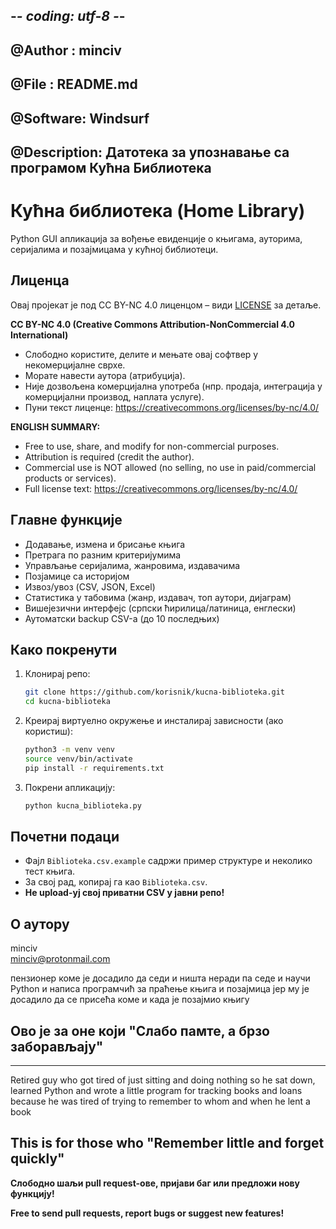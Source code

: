 ## -*- coding: utf-8 -*-
## @Author  : minciv
## @File    : README.md
## @Software: Windsurf
## @Description: Датотека за упознавање са програмом Кућна Библиотека


# Кућна библиотека (Home Library)

Python GUI апликација за вођење евиденције о књигама, ауторима, серијалима и позајмицама у кућној библиотеци.

## Лиценца

Овај пројекат је под CC BY-NC 4.0 лиценцом – види [LICENSE](LICENSE) за детаље.

**CC BY-NC 4.0 (Creative Commons Attribution-NonCommercial 4.0 International)**

- Слободно користите, делите и мењате овај софтвер у некомерцијалне сврхе.
- Морате навести аутора (атрибуција).
- Није дозвољена комерцијална употреба (нпр. продаја, интеграција у комерцијални производ, наплата услуге).
- Пуни текст лиценце: https://creativecommons.org/licenses/by-nc/4.0/

**ENGLISH SUMMARY:**

- Free to use, share, and modify for non-commercial purposes.
- Attribution is required (credit the author).
- Commercial use is NOT allowed (no selling, no use in paid/commercial products or services).
- Full license text: https://creativecommons.org/licenses/by-nc/4.0/

## Главне функције
- Додавање, измена и брисање књига
- Претрага по разним критеријумима
- Управљање серијалима, жанровима, издавачима
- Позјамице са историјом
- Извоз/увоз (CSV, JSON, Excel)
- Статистика у табовима (жанр, издавач, топ аутори, дијаграм)
- Вишејезични интерфејс (српски ћирилица/латиница, енглески)
- Аутоматски backup CSV-а (до 10 последњих)

## Како покренути
1. Клонирај репо:
   ```bash
   git clone https://github.com/korisnik/kucna-biblioteka.git
   cd kucna-biblioteka
   ```
2. Креирај виртуелно окружење и инсталирај зависности (ако користиш):
   ```bash
   python3 -m venv venv
   source venv/bin/activate
   pip install -r requirements.txt
   ```
3. Покрени апликацију:
   ```bash
   python kucna_biblioteka.py
   ```

## Почетни подаци
- Фајл `Biblioteka.csv.example` садржи пример структуре и неколико тест књига.
- За свој рад, копирај га као `Biblioteka.csv`.
- **Не upload-уј свој приватни CSV у јавни репо!**

## О аутору
minciv  
minciv@protonmail.com

пензионер коме је досадило да седи и ништа неради
па седе и научи Python и написа програмчић
за праћење књига и позајмица
јер му је досадило да се присећа
коме и када је позајмио књигу

## Ово је за оне који "Слабо памте, а брзо заборављају"

---

Retired guy who got tired of just sitting and doing nothing
so he sat down, learned Python and wrote a little program
for tracking books and loans
because he was tired of trying to remember
to whom and when he lent a book

## This is for those who "Remember little and forget quickly"

**Слободно шаљи pull request-ове, пријави баг или предложи нову функцију!**

**Free to send pull requests, report bugs or suggest new features!**
